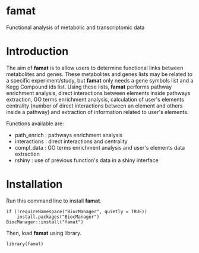 # famat
Functional analysis of metabolic and transcriptomic data

# Introduction

The aim of <b>famat</b> is to allow users to determine functional 
links between metabolites and genes. These metabolites and genes lists may 
be related to a specific experiment/study, but <b>famat</b> only 
needs a gene symbols list and a Kegg Compound ids list. Using these lists, 
<b>famat</b> performs pathway enrichment analysis, direct interactions
between elements inside pathways extraction, GO terms enrichment analysis, 
calculation of user's elements centrality (number of direct interactions 
between an element and others inside a pathway) and extraction of information
related to user's elements. 

Functions available are: <br><ul>
    <li> path_enrich : pathways enrichment analysis </li>
    <li> interactions : direct interactions and centrality </li>
    <li> compl_data : GO terms enrichment analysis and user's elements data
    extraction </li>
    <li> rshiny : use of previous function's data in a shiny interface </li>
</ul>

# Installation

Run this command line to install <b>famat</b>.
```{r, eval=FALSE}
if (!requireNamespace("BiocManager", quietly = TRUE))
    install.packages("BiocManager")
BiocManager::install("famat")
```

Then, load <b>famat</b> using library.
```{r load_famat, message=FALSE, warning=FALSE}
library(famat)
